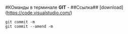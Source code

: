 #КОманды в терминале
**GIT** - 
##Ссылка##
[download] (https://code.visualstudio.com/)
```shell
git commit -m
git commit --amend -m
```